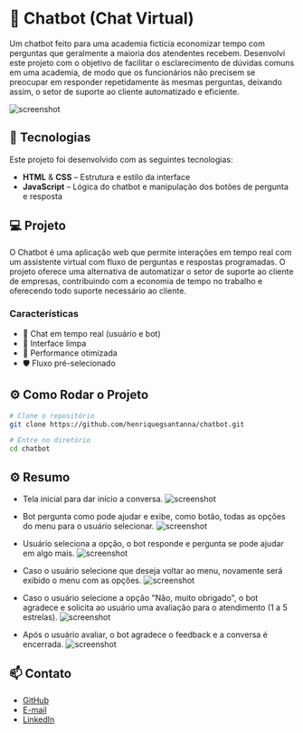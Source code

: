 # 🤖 Chatbot (Chat Virtual)

Um chatbot feito para uma academia fictícia economizar tempo com perguntas que geralmente a maioria dos atendentes recebem. Desenvolvi este projeto com o objetivo de facilitar o esclarecimento de dúvidas comuns em uma academia, de modo que os funcionários não precisem se preocupar em responder repetidamente às mesmas perguntas, deixando assim, o setor de suporte ao cliente automatizado e eficiente.

![screenshot](imagens/chatbot1.png)

## 🚀 Tecnologias

Este projeto foi desenvolvido com as seguintes tecnologias:

- **HTML** & **CSS** – Estrutura e estilo da interface
- **JavaScript** – Lógica do chatbot e manipulação dos botões de pergunta e resposta

## 💻 Projeto

O Chatbot é uma aplicação web que permite interações em tempo real com um assistente virtual com fluxo de perguntas e respostas programadas. O projeto oferece uma alternativa de automatizar o setor de suporte ao cliente de empresas, contribuindo com a economia de tempo no trabalho e oferecendo todo suporte necessário ao cliente.

### Características

- 💬 Chat em tempo real (usuário e bot)
- 🎨 Interface limpa
- 🚀 Performance otimizada
- 🛡️ Fluxo pré-selecionado

## ⚙️ Como Rodar o Projeto

```bash
# Clone o repositório
git clone https://github.com/henriquegsantanna/chatbot.git

# Entre no diretório
cd chatbot
```

## ⚙️ Resumo

- Tela inicial para dar início a conversa.
![screenshot](imagens/chatbot1.png)

- Bot pergunta como pode ajudar e exibe, como botão, todas as opções do menu para o usuário selecionar.
![screenshot](imagens/chatbot2.png)

- Usuário seleciona a opção, o bot responde e pergunta se pode ajudar em algo mais.
![screenshot](imagens/chatbot3.png)

- Caso o usuário selecione que deseja voltar ao menu, novamente será exibido o menu com as opções.
![screenshot](imagens/chatbot4.png)

- Caso o usuário selecione a opção "Não, muito obrigado", o bot agradece e solicita ao usuário uma avaliação para o atendimento (1 a 5 estrelas).
![screenshot](imagens/chatbot5.png)

- Após o usuário avaliar, o bot agradece o feedback e a conversa é encerrada.
![screenshot](imagens/chatbot6.png)

## 📫 Contato

- [GitHub](https://github.com/henriquegsantanna)
- [E-mail](henriquegsantanna@gmail.com)
- [LinkedIn](www.linkedin.com/in/henrique-gaiardoni-140b18314)